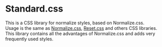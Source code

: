 # Standard.css
This is a CSS library for normalize styles, based on Normalize.css.  
Usage is the same as [Normalize.css](https://github.com/necolas/normalize.css), [Reset.css](https://gist.github.com/DavidWells/18e73022e723037a50d6) and others CSS libraries.  
This library contains all the advantages of Normalize.css and adds very frequently used styles.  
